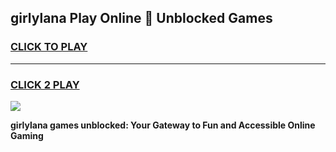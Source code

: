 
## girlylana Play Online 👋 Unblocked Games
<h3>
<a href="https://premium.freeplayer.one?title=girlylana&ref=19F">CLICK TO PLAY</a></h3>
<hr>

<h3>
<a href="https://premium.freeplayer.one?title=girlylana&ref=19F">CLICK 2 PLAY</a>
  
</h3>

<a href="https://premium.freeplayer.one?title=girlylana&ref=19F"><img src="https://clearcache.store/games.png"></a>


**girlylana games unblocked: Your Gateway to Fun and Accessible Online Gaming**
